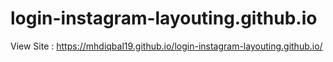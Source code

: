# login-instagram-layouting.github.io

View Site : 
https://mhdiqbal19.github.io/login-instagram-layouting.github.io/
